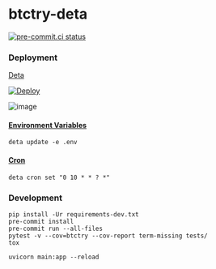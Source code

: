 # btctry-deta


[![pre-commit.ci status](https://results.pre-commit.ci/badge/github/sadikkuzu/btctry-deta/main.svg)](https://results.pre-commit.ci/latest/github/sadikkuzu/btctry-deta/main)


### Deployment

[Deta](https://deta.sh)

[![Deploy](https://button.deta.dev/1/svg)](https://go.deta.dev/deploy?repo=https://github.com/sadikkuzu/btctry-deta)

![image](https://user-images.githubusercontent.com/23168063/157983832-4eb5b136-1de7-44cb-8442-a9176e2405b2.png)


#### [Environment Variables](https://docs.deta.sh/docs/micros/env_vars)

```shell
deta update -e .env
```

#### [Cron](https://docs.deta.sh/docs/micros/cron)

```shell
deta cron set "0 10 * * ? *"
```


### Development

```shell
pip install -Ur requirements-dev.txt
pre-commit install
pre-commit run --all-files
pytest -v --cov=btctry --cov-report term-missing tests/
tox
```

```shell
uvicorn main:app --reload
```
